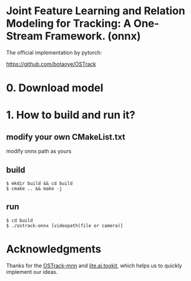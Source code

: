 # Joint Feature Learning and Relation Modeling for Tracking: A One-Stream Framework. (onnx)

The official implementation by pytorch:

https://github.com/botaoye/OSTrack

# 0. Download model

# 1. How to build and run it?

## modify your own CMakeList.txt
modify onnx path as yours

## build
```
$ mkdir build && cd build
$ cmake .. && make -j 
```

## run
```
$ cd build
$ ./ostrack-onnx [videopath(file or camera)]
```

# Acknowledgments

Thanks for the [OSTrack-mnn](https://github.com/Z-Xiong/OSTrack-mnn) and [lite.ai.tookit](https://github.com/DefTruth/lite.ai.toolkit), which helps us to quickly implement our ideas.
